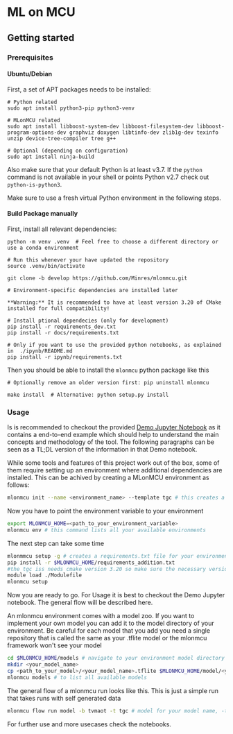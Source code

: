# ML on MCU


## Getting started

### Prerequisites

#### Ubuntu/Debian

First, a set of APT packages needs to be installed:

```
# Python related
sudo apt install python3-pip python3-venv

# MLonMCU related
sudo apt install libboost-system-dev libboost-filesystem-dev libboost-program-options-dev graphviz doxygen libtinfo-dev zlib1g-dev texinfo unzip device-tree-compiler tree g++

# Optional (depending on configuration)
sudo apt install ninja-build
```

Also make sure that your default Python is at least v3.7. If the `python` command is not available in your shell or points Python v2.7 check out `python-is-python3`.


Make sure to use a fresh virtual Python environment in the following steps.

#### Build Package manually

First, install all relevant dependencies:

```
python -m venv .venv  # Feel free to choose a different directory or use a conda environment

# Run this whenever your have updated the repository
source .venv/bin/activate

git clone -b develop https://github.com/Minres/mlonmcu.git

# Environment-specific dependencies are installed later

**Warning:** It is recommended to have at least version 3.20 of CMake installed for full compatibility!

# Install ptional dependecies (only for development)
pip install -r requirements_dev.txt
pip install -r docs/requirements.txt

# Only if you want to use the provided python notebooks, as explained in  ./ipynb/README.md
pip install -r ipynb/requirements.txt
```

Then you should be able to install the `mlonmcu` python package like this

```
# Optionally remove an older version first: pip uninstall mlonmcu

make install  # Alternative: python setup.py install
```
### Usage

Is is recommended to checkout the provided [Demo Jupyter Notebook](https://github.com/tum-ei-eda/mlonmcu/blob/main/ipynb/Demo.ipynb) as it contains a end-to-end example which should help to understand the main concepts and methodology of the tool. The following paragraphs can be seen as a TL;DL version of the information in that Demo notebook.

While some tools and features of this project work out of the box, some of them require setting up an environment where additional dependencies are installed. This can be achived by creating a MLonMCU environment as follows:

```bash
mlonmcu init --name <environment_name> --template tgc # this creates a mlonmcu environment
```

Now you have to point the environment variable to your environment
```bash
export MLONMCU_HOME=<path_to_your_environment_variable>
mlonmcu env # this command lists all your available environments
```

The next step can take some time
```bash
mlonmmcu setup -g # creates a requirements.txt file for your environment
pip install -r $MLONMCU_HOME/requirements_addition.txt
#the tgc iss needs cmake version 3.20 so make sure the necessary version is loaded before running mlonmcu setup
module load ./Modulefile
mlonmcu setup
```
Now you are ready to go. For Usage it is best to checkout the Demo Jupyter notebook. The general flow will be described here.

An mlonmcu environment comes with a model zoo. If you want to implement your own model you can add it to the model directory of your environment. 
Be careful for each model that you add you need a single repository that is called the same as your .tflite model or the mlonmcu framework won't see your model
```bash
cd $MLONMCU_HOME/models # navigate to your environment model directory
mkdir <your_model_name>
cp <path_to_your_model>/<your_model_name>.tflite $MLONMCU_HOME/model/<your_model_name>/<your_model_name>.tflite #
mlonmcu models # to list all available models 
```

The general flow of a mlonmcu run looks like this. This is just a simple run that takes runs with self generated data
```bash
mlonmcu flow run model -b tvmaot -t tgc # model for your model name, -t for your target, -b for the backen you want its between tvm/tvmaot and tflmi
```
For further use and more usecases check the notebooks.
